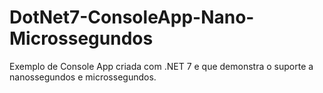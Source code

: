# DotNet7-ConsoleApp-Nano-Microssegundos
Exemplo de Console App criada com .NET 7 e que demonstra o suporte a nanossegundos e microssegundos.
